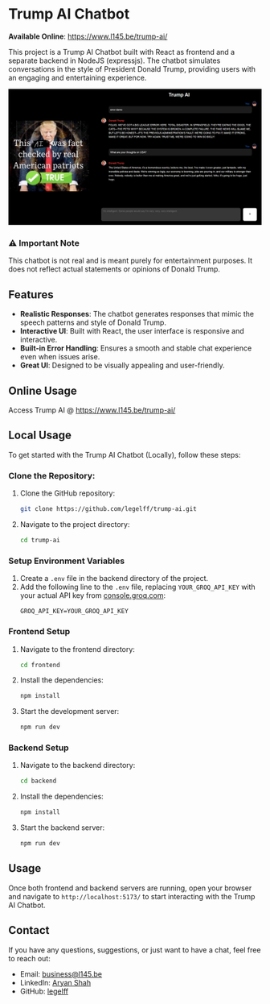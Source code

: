 # Trump AI Chatbot

**Available Online**: https://www.l145.be/trump-ai/

This project is a Trump AI Chatbot built with React as frontend and a separate backend in NodeJS (expressjs). The chatbot simulates conversations in the style of President Donald Trump, providing users with an engaging and entertaining experience.

![Trump AI Chatbot Demo](demo.png)

### ⚠️ Important Note

This chatbot is not real and is meant purely for entertainment purposes. It does not reflect actual statements or opinions of Donald Trump.

## Features

- **Realistic Responses**: The chatbot generates responses that mimic the speech patterns and style of Donald Trump.
- **Interactive UI**: Built with React, the user interface is responsive and interactive.
- **Built-in Error Handling**: Ensures a smooth and stable chat experience even when issues arise.
- **Great UI**: Designed to be visually appealing and user-friendly.

## Online Usage

Access Trump AI @ https://www.l145.be/trump-ai/

## Local Usage

To get started with the Trump AI Chatbot (Locally), follow these steps:

### Clone the Repository:
1. Clone the GitHub repository:
    ```bash
    git clone https://github.com/legelff/trump-ai.git
    ```
2. Navigate to the project directory:
    ```bash
    cd trump-ai
    ```

### Setup Environment Variables

1. Create a `.env` file in the backend directory of the project.
2. Add the following line to the `.env` file, replacing `YOUR_GROQ_API_KEY` with your actual API key from [console.groq.com](https://console.groq.com):
    ```plaintext
    GROQ_API_KEY=YOUR_GROQ_API_KEY
    ```

### Frontend Setup

1. Navigate to the frontend directory:
    ```bash
    cd frontend
    ```
2. Install the dependencies:
    ```bash
    npm install
    ```
3. Start the development server:
    ```bash
    npm run dev
    ```

### Backend Setup

1. Navigate to the backend directory:
    ```bash
    cd backend
    ```
2. Install the dependencies:
    ```bash
    npm install
    ```
3. Start the backend server:
    ```bash
    npm run dev
    ```

## Usage

Once both frontend and backend servers are running, open your browser and navigate to `http://localhost:5173/` to start interacting with the Trump AI Chatbot.

## Contact

If you have any questions, suggestions, or just want to have a chat, feel free to reach out:

- Email: business@l145.be
- LinkedIn: [Aryan Shah](https://www.linkedin.com/in/aryan-shah-l145)
- GitHub: [legelff](https://github.com/legelff)